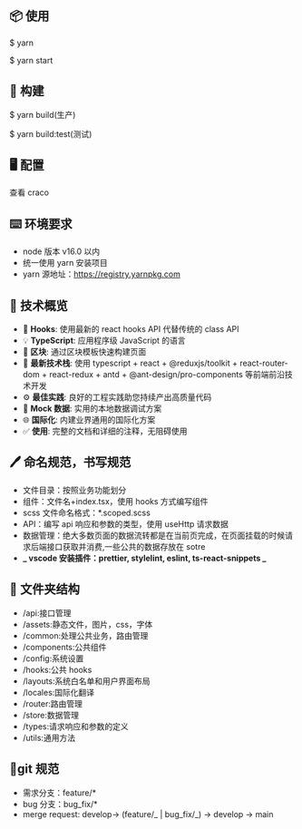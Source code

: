 ## 📦 使用

$ yarn

$ yarn start

## 🔨 构建

$ yarn build(生产)

$ yarn build:test(测试)

## 🖥 配置

查看 craco

## ⌨️ 环境要求

-   node 版本 v16.0 以内
-   统一使用 yarn 安装项目
-   yarn 源地址：https://registry.yarnpkg.com

## 🧰 技术概览

-   💎 **Hooks**: 使用最新的 react hooks API 代替传统的 class API
-   💡 **TypeScript**: 应用程序级 JavaScript 的语言
-   📜 **区块**: 通过区块模板快速构建页面
-   🚀 **最新技术栈**: 使用 typescript + react + @reduxjs/toolkit + react-router-dom + react-redux + antd + @ant-design/pro-components 等前端前沿技术开发
-   ⚙️ **最佳实践**: 良好的工程实践助您持续产出高质量代码
-   🔢 **Mock 数据**: 实用的本地数据调试方案
-   🌐 **国际化**: 内建业界通用的国际化方案
-   ✅ **使用**: 完整的文档和详细的注释，无阻碍使用

## 🖊️ 命名规范，书写规范

-   文件目录：按照业务功能划分
-   组件：文件名+index.tsx，使用 hooks 方式编写组件
-   scss 文件命名格式：\*.scoped.scss
-   API：编写 api 响应和参数的类型，使用 useHttp 请求数据
-   数据管理：绝大多数页面的数据流转都是在当前页完成，在页面挂载的时候请求后端接口获取并消费,一些公共的数据存放在 sotre
-   **_ vscode 安装插件：prettier, stylelint, eslint, ts-react-snippets _**

## 📁 文件夹结构

-   /api:接口管理
-   /assets:静态文件，图片，css，字体
-   /common:处理公共业务，路由管理
-   /components:公共组件
-   /config:系统设置
-   /hooks:公共 hooks
-   /layouts:系统白名单和用户界面布局
-   /locales:国际化翻译
-   /router:路由管理
-   /store:数据管理
-   /types:请求响应和参数的定义
-   /utils:通用方法

## 🔐git 规范

-   需求分支：feature/\*
-   bug 分支：bug_fix/\*
-   merge request: develop-> (feature/_ | bug_fix/_) -> develop -> main
